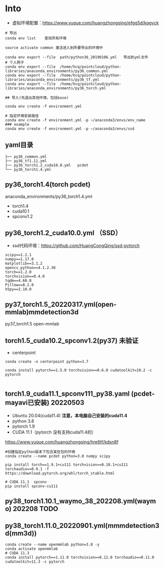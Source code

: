 <!--
 * @Description: 
 * @Author: HCQ
 * @Company(School): UCAS
 * @Email: 1756260160@qq.com
 * @Date: 2021-06-09 10:04:04
 * @LastEditTime: 2022-08-30 20:20:15
 * @FilePath: /python-libraries/anaconda_environments/anaconda_environments.md
-->

# Into

* 虚拟环境配置：https://www.yuque.com/huangzhongqing/efgg5d/kqgvck

```
# 导出
conda env list    查找所有环境

source activate common 激活进入到所要导出的环境中

conda env export --file  path/python36_20190106.yml   导出到yml文件
# 个人例子
conda env export --file  /home/hcq/pointcloud/python-libraries/anaconda_environments/py36_common.yml
conda env export --file  /home/hcq/pointcloud/python-libraries/anaconda_environments/py36_tf.yml
conda env export --file  /home/hcq/pointcloud/python-libraries/anaconda_environments/py36_torch.yml

## 导入(先退出其他环境，包括base)

conda env create -f environment.yml

# 指定环境安装路径
conda env create -f environment.yml -p ~/anaconda3/envs/env_name
### example
conda env create -f environment.yml -p ~/anaconda3/envs/ssd

```


##  yaml目录

```
├── py36_common.yml
├── py36_tf1.11.yml
├── py36_torch1.2_cuda10.0.yml   pcdet
└── py36_torch1.4.yml

```

## py36_torch1.4(torch pcdet)
anaconda_environments/py36_torch1.4.yml
* torch1.4
* cuda10.1
* spconv1.2

## py36_torch1.2_cuda10.0.yml  （SSD）
* ssd代码环境：https://github.com/HuangCongQing/ssd-pytorch

```
scipy==1.2.1
numpy==1.17.0
matplotlib==3.1.2
opencv_python==4.1.2.30
torch==1.2.0
torchvision==0.4.0
tqdm==4.60.0
Pillow==8.2.0
h5py==2.10.0

```

## py37_torch1.5_20220317.yml(open-mmlab)mmdetection3d
py37_torch1.5
open-mmlab


## torch1.5_cuda10.2_spconv1.2(py37) 未验证
* centerpoint

```
conda create -n centerpoint python=3.7

conda install pytorch==1.5.0 torchvision==0.6.0 cudatoolkit=10.2 -c pytorch


```

## torch1.9_cuda11.1_spconv111_py38.yaml (pcdet-mayavi已安装) 20220503

* Ubuntu 20.04(cuda11.4)  **注意，本电脑自己安装的cuda11.4**
* python 3.8
* pytorch 1.9
* CUDA 11.1（pytorch 没有支持cuda11.4的）

https://www.yuque.com/huangzhongqing/hre6tf/kdsn8f


```
#创建指定python版本下包含某些包的环境
conda create --name pcdet python=3.8 numpy scipy

pip install torch==1.9.1+cu111 torchvision==0.10.1+cu111 torchaudio==0.9.1 -f https://download.pytorch.org/whl/torch_stable.html

# CUDA 11.1  spconv
pip install spconv-cu111

```

## py38_torch1.10.1_waymo_38_202208.yml(waymo) 202208 TODO


## py38_torch1.11.0_20220901.yml(mmmdetection3d(mm3d))

```
conda create --name openmmlab python=3.8 -y
conda activate openmmlab
# CUDA 11.3
conda install pytorch==1.11.0 torchvision==0.12.0 torchaudio==0.11.0 cudatoolkit=11.3 -c pytorch
```